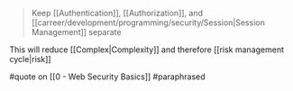 > Keep [[Authentication]], [[Authorization]], and [[carreer/development/programming/security/Session|Session Management]] separate

This will reduce [[Complex|Complexity]] and therefore [[risk management cycle|risk]]

#quote on [[0 - Web Security Basics]] #paraphrased